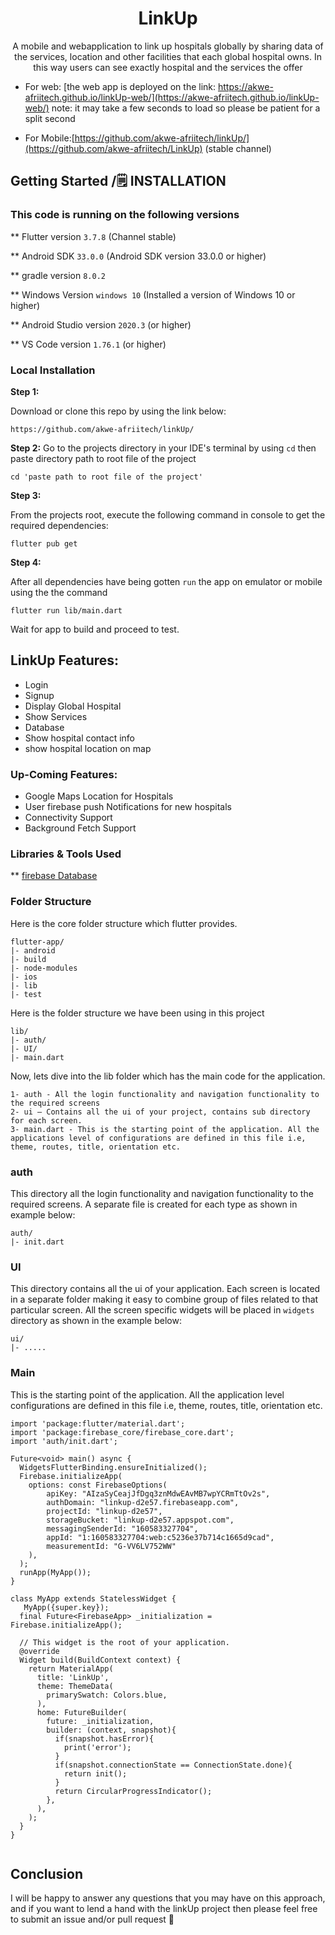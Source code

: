 <div align='center'>
    <h1>
        <b>
            LinkUp
        </b>
    </h1>
 
<p> 
A mobile and webapplication to link up hospitals globally by sharing data of the services, location and other facilities that each global hospital owns. In this way users can see exactly hospital and the services the offer
</p>

</div>

* For web: [the web app is deployed on the link: https://akwe-afriitech.github.io/linkUp-web/](https://akwe-afriitech.github.io/linkUp-web/)
note: it may take a few seconds to load so please be patient for a split second

* For Mobile:[https://github.com/akwe-afriitech/linkUp/](https://github.com/akwe-afriitech/LinkUp) (stable channel)


## Getting Started /🗒️ **INSTALLATION**


### This code is running on the following versions

** Flutter version `3.7.8` (Channel stable)

** Android SDK `33.0.0` (Android SDK version 33.0.0 or higher)

** gradle version `8.0.2`

** Windows Version `windows 10` (Installed a version of Windows 10 or higher)

** Android Studio version `2020.3`  (or higher)

** VS Code version `1.76.1` (or higher)


### Local Installation 

**Step 1:**

Download or clone this repo by using the link below:

```
https://github.com/akwe-afriitech/linkUp/
```

**Step 2:**
Go to the projects directory in your IDE's terminal by using `cd` then paste directory path to root file of the project

```
cd 'paste path to root file of the project'
```


**Step 3:**

From the projects root, execute the following command in console to get the required dependencies: 

```
flutter pub get 
```

**Step 4:**

After all dependencies have being gotten `run` the app on emulator or mobile using the the command 

```
flutter run lib/main.dart
```
Wait for app to build and proceed to test.



## LinkUp Features:

* Login
* Signup
* Display Global Hospital
* Show Services
* Database
* Show hospital contact info
* show hospital location on map



### Up-Coming Features:

* Google Maps Location for Hospitals
* User firebase push Notifications for new hospitals
* Connectivity Support
* Background Fetch Support

### Libraries & Tools Used

** [firebase Database](firebase.com)


### Folder Structure
Here is the core folder structure which flutter provides.

```
flutter-app/
|- android
|- build
|- node-modules
|- ios
|- lib
|- test
```

Here is the folder structure we have been using in this project

```
lib/
|- auth/
|- UI/
|- main.dart

```

Now, lets dive into the lib folder which has the main code for the application.

```
1- auth - All the login functionality and navigation functionality to the required screens
2- ui — Contains all the ui of your project, contains sub directory for each screen.
3- main.dart - This is the starting point of the application. All the applications level of configurations are defined in this file i.e, theme, routes, title, orientation etc.
```

### auth

This directory all the login functionality and navigation functionality to the required screens. A separate file is created for each type as shown in example below:

```
auth/
|- init.dart
```

### UI

This directory contains all the ui of your application. Each screen is located in a separate folder making it easy to combine group of files related to that particular screen. All the screen specific widgets will be placed in `widgets` directory as shown in the example below:

```
ui/
|- .....

```

### Main

This is the starting point of the application. All the application level configurations are defined in this file i.e, theme, routes, title, orientation etc.

```
import 'package:flutter/material.dart';
import 'package:firebase_core/firebase_core.dart';
import 'auth/init.dart';

Future<void> main() async {
  WidgetsFlutterBinding.ensureInitialized();
  Firebase.initializeApp(
    options: const FirebaseOptions(
        apiKey: "AIzaSyCeajJfDgq3znMdwEAvMB7wpYCRmTtOv2s",
        authDomain: "linkup-d2e57.firebaseapp.com",
        projectId: "linkup-d2e57",
        storageBucket: "linkup-d2e57.appspot.com",
        messagingSenderId: "160583327704",
        appId: "1:160583327704:web:c5236e37b714c1665d9cad",
        measurementId: "G-VV6LV752WW"
    ),
  );
  runApp(MyApp());
}

class MyApp extends StatelessWidget {
   MyApp({super.key});
  final Future<FirebaseApp> _initialization = Firebase.initializeApp();

  // This widget is the root of your application.
  @override
  Widget build(BuildContext context) {
    return MaterialApp(
      title: 'LinkUp',
      theme: ThemeData(
        primarySwatch: Colors.blue,
      ),
      home: FutureBuilder(
        future: _initialization,
        builder: (context, snapshot){
          if(snapshot.hasError){
            print('error');
          }
          if(snapshot.connectionState == ConnectionState.done){
            return init();
          }
          return CircularProgressIndicator();
        },
      ),
    );
  }
}


```



## Conclusion

I will be happy to answer any questions that you may have on this approach, and if you want to lend a hand with the linkUp project then please feel free to submit an issue and/or pull request 🙂



